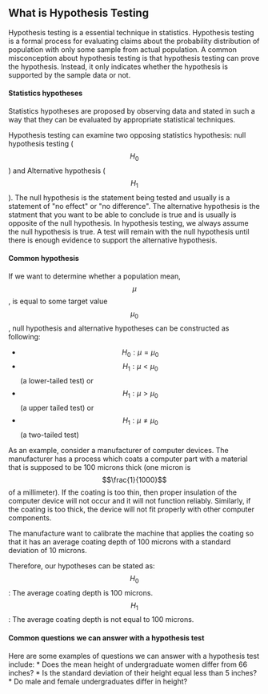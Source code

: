 ## What is Hypothesis Testing

Hypothesis testing is a essential technique in statistics. Hypothesis testing is a formal process for evaluating claims about the probability distribution of population with only some sample from actual population. A common misconception about hypothesis testing is that hypothesis testing can prove the hypothesis. Instead, it only indicates whether the hypothesis is supported by the sample data or not.


#### Statistics hypotheses


Statistics hypotheses are proposed by observing data and stated in such a way that they can be evaluated by appropriate statistical techniques.


Hypothesis testing can examine two opposing statistics hypothesis: null hypothesis testing ($$H_0$$) and Alternative hypothesis ($$H_1$$). The null hypothesis is the statement being tested and usually is a statement of "no effect" or "no difference". The alternative hypothesis is the statment that you want to be able to conclude is true and is usually is opposite of the null hypothesis. In hypothesis testing, we always assume the null hypothesis is true. A test will remain with the null hypothesis until there is enough evidence to support the alternative hypothesis.

#### Common hypothesis
If we want to determine whether a population mean, $$\mu$$, is equal to some target value $$\mu_0$$, null hypothesis and alternative hypotheses can be constructed as following:

* $$H_0: \mu = \mu_0$$
* $$H_1: \mu < \mu_0$$ (a lower-tailed test) or
* $$H_1: \mu > \mu_0$$ (a upper tailed test) or
* $$H_1: \mu \neq \mu_0$$ (a two-tailed test)

As an example, consider a manufacturer of computer devices. The manufacturer has a process which coats a computer part with a material that is supposed to be 100 microns thick (one micron is $$\frac{1}{1000}$$ of a millimeter). If the coating is too thin, then proper insulation of the computer device will not occur and it will not function reliably. Similarly, if the coating is too thick, the device will not fit properly with other computer components.

The manufacture want to calibrate the machine that applies the coating so that it has an average coating depth of 100 microns with a standard deviation of 10 microns. 

Therefore, our hypotheses can be stated as:
$$H_0$$: The average coating depth is 100 microns.
$$H_1$$: The average coating depth is not equal to 100 microns.

#### Common questions we can answer with a hypothesis test

Here are some examples of questions we can answer with a hypothesis test include:
    * Does the mean height of undergraduate women differ from 66 inches?
    * Is the standard deviation of their height equal less than 5 inches?
    * Do male and female undergraduates differ in height?